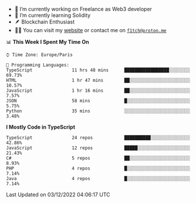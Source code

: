 - 🔭 I’m currently working on Freelance as Web3 developer
- 🌱 I’m currently learning Solidity
- 🪶 Blockchain Enthusiast
- 👨‍💻 You can visit my [website](https://f1tch.xyz) or contact me on [`f1tch@proton.me`](mailto:f1tch@proton.me)

<!--START_SECTION:waka-->
📊 **This Week I Spent My Time On** 

```text
⌚︎ Time Zone: Europe/Paris

💬 Programming Languages: 
TypeScript               11 hrs 48 mins      █████████████████░░░░░░░░   69.73% 
HTML                     1 hr 47 mins        ██░░░░░░░░░░░░░░░░░░░░░░░   10.57% 
JavaScript               1 hr 16 mins        ██░░░░░░░░░░░░░░░░░░░░░░░   7.57% 
JSON                     58 mins             █░░░░░░░░░░░░░░░░░░░░░░░░   5.75% 
Python                   35 mins             ░░░░░░░░░░░░░░░░░░░░░░░░░   3.48%

```

**I Mostly Code in TypeScript** 

```text
TypeScript               24 repos            ██████████░░░░░░░░░░░░░░░   42.86% 
JavaScript               12 repos            █████░░░░░░░░░░░░░░░░░░░░   21.43% 
C#                       5 repos             ██░░░░░░░░░░░░░░░░░░░░░░░   8.93% 
PHP                      4 repos             █░░░░░░░░░░░░░░░░░░░░░░░░   7.14% 
Java                     4 repos             █░░░░░░░░░░░░░░░░░░░░░░░░   7.14%

```



 Last Updated on 03/12/2022 04:06:17 UTC
<!--END_SECTION:waka-->
